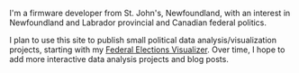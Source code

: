 I'm a firmware developer from St. John's, Newfoundland, with an interest in Newfoundland and Labrador provincial and Canadian federal politics.

I plan to use this site to publish small political data analysis/visualization projects, starting with my [Federal Elections Visualizer](https://www.shanewilliams.ca/elections). Over time, I hope to add more interactive data analysis projects and blog posts.
